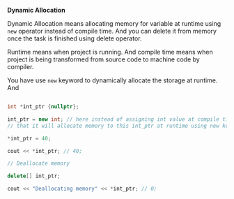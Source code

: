 **Dynamic Allocation**

Dynamic Allocation means allocating memory for variable at runtime using `new` operator instead of 
compile time. And you can delete it from memory once the task is finished using delete operator.

Runtime means when project is running. And compile time means when project is being transformed 
from source code to machine code by compiler. 

You have use `new` keyword to dynamically allocate the storage at runtime. And

```c++

int *int_ptr {nullptr};

int_ptr = new int; // here instead of assigning int value at compile time we're defined it in a 
// that it will allocate memory to this int_ptr at runtime using new key word

*int_ptr = 40;

cout << *int_ptr; // 40;

// Deallocate memory

delete[] int_ptr;

cout << "Deallocating memory" << *int_ptr; // 0;
```
